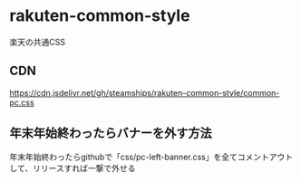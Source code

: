 # rakuten-common-style
楽天の共通CSS

## CDN
https://cdn.jsdelivr.net/gh/steamships/rakuten-common-style/common-pc.css

## 年末年始終わったらバナーを外す方法
年末年始終わったらgithubで「css/pc-left-banner.css」を全てコメントアウトして、リリースすれば一撃で外せる
